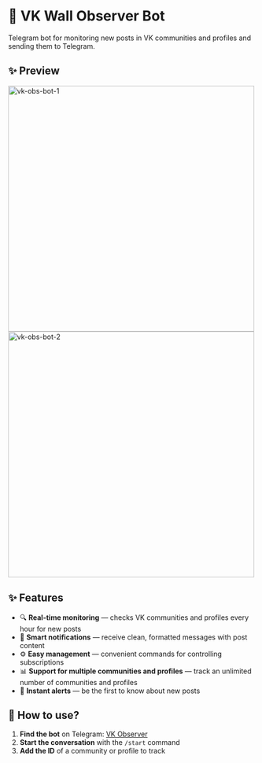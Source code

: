 # 🤖 VK Wall Observer Bot

Telegram bot for monitoring new posts in VK communities and profiles and
sending them to Telegram.

## ✨ Preview
<img height="500" alt="vk-obs-bot-1" src="https://github.com/user-attachments/assets/40147ccf-8cfe-4117-b114-d1ab41c20316" />
<img height="500" alt="vk-obs-bot-2" src="https://github.com/user-attachments/assets/a568b1f0-1ed5-4ae8-92b6-f6076b23fd59" />

## ✨ Features

-   🔍 **Real-time monitoring** — checks VK communities and profiles
    every hour for new posts
-   📩 **Smart notifications** — receive clean, formatted messages
    with post content
-   ⚙️ **Easy management** — convenient commands for controlling
    subscriptions
-   📊 **Support for multiple communities and profiles** — track an
    unlimited number of communities and profiles
-   🔔 **Instant alerts** — be the first to know about new posts

## 🚀 How to use?

1.  **Find the bot** on Telegram: [VK Observer](https://t.me/vk_obs_bot)
2.  **Start the conversation** with the `/start` command
3.  **Add the ID** of a community or profile to track
